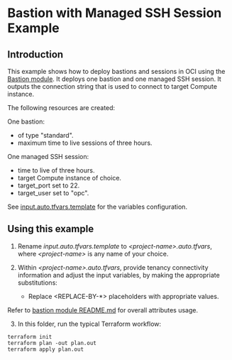 # Bastion with Managed SSH Session Example

## Introduction

This example shows how to deploy bastions and sessions in OCI using the [Bastion module](https://github.com/oracle-quickstart/terraform-oci-cis-landing-zone-security/tree/main/bastion). It deploys one bastion and one managed SSH session. It outputs the connection string that is used to connect to target Compute instance.

The following resources are created:

One bastion:
- of type "standard".
- maximum time to live sessions of three hours.

One managed SSH session:
- time to live of three hours.
- target Compute instance of choice.
- target_port set to 22.
- target_user set to "opc".

See [input.auto.tfvars.template](./input.auto.tfvars.template) for the variables configuration.

## Using this example
1. Rename *input.auto.tfvars.template* to *\<project-name\>.auto.tfvars*, where *\<project-name\>* is any name of your choice.

2. Within *\<project-name\>.auto.tfvars*, provide tenancy connectivity information and adjust the input variables, by making the appropriate substitutions:
   - Replace \<REPLACE-BY-\*\> placeholders with appropriate values.

Refer to [bastion module README.md](../../README.md) for overall attributes usage.

3. In this folder, run the typical Terraform workflow:
```
terraform init
terraform plan -out plan.out
terraform apply plan.out
```
